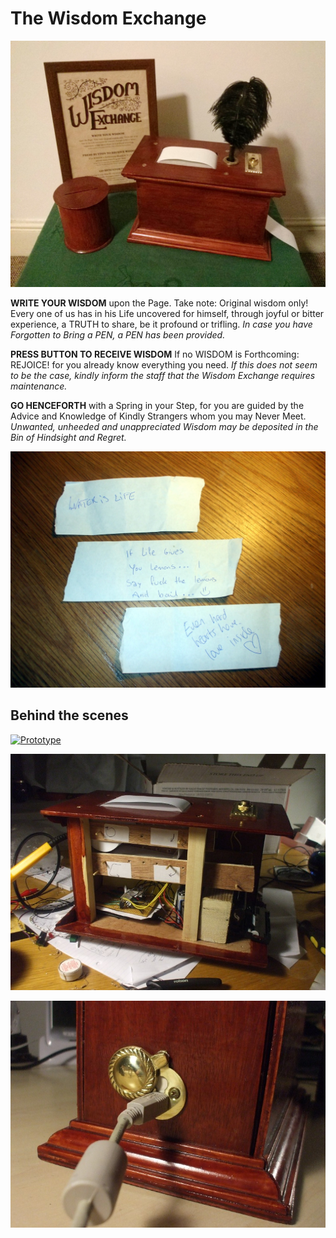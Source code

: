 The Wisdom Exchange
===================

![Wisdom Exchange](https://raw.githubusercontent.com/tangentmonger/wisdomexchange/master/img/wisdomexchange.jpg "Wisdom Exchange")

**WRITE YOUR WISDOM**
upon the Page.  Take note: Original wisdom only!  Every one of us
has in his Life uncovered for himself, through joyful or bitter 
experience, a TRUTH to share, be it profound or trifling.
*In case you have Forgotten to Bring a PEN, a PEN has been provided.*

**PRESS BUTTON TO RECEIVE WISDOM**
If no WISDOM is Forthcoming: REJOICE! for you
already know everything you need. 
*If this does not seem to be the case, kindly inform the staff
that the Wisdom Exchange requires maintenance.* 

**GO HENCEFORTH**
with a Spring in your Step, for you are guided by the Advice and 
Knowledge of Kindly Strangers whom you may Never Meet. 
*Unwanted, unheeded and unappreciated Wisdom may be 
deposited in the Bin of Hindsight and Regret.*

![Irish wisdom](https://raw.githubusercontent.com/tangentmonger/wisdomexchange/master/img/irishwisdom.jpg "Irish wisdom")

Behind the scenes
-----------------

[![Prototype](http://img.youtube.com/vi/kCh73GHcI_o/0.jpg)](http://www.youtube.com/watch?v=kCh73GHcI_o)

![Inside](https://raw.githubusercontent.com/tangentmonger/wisdomexchange/master/img/inside.jpg "Inside")

![USB port](https://raw.githubusercontent.com/tangentmonger/wisdomexchange/master/img/usbport.jpg "USB port")

